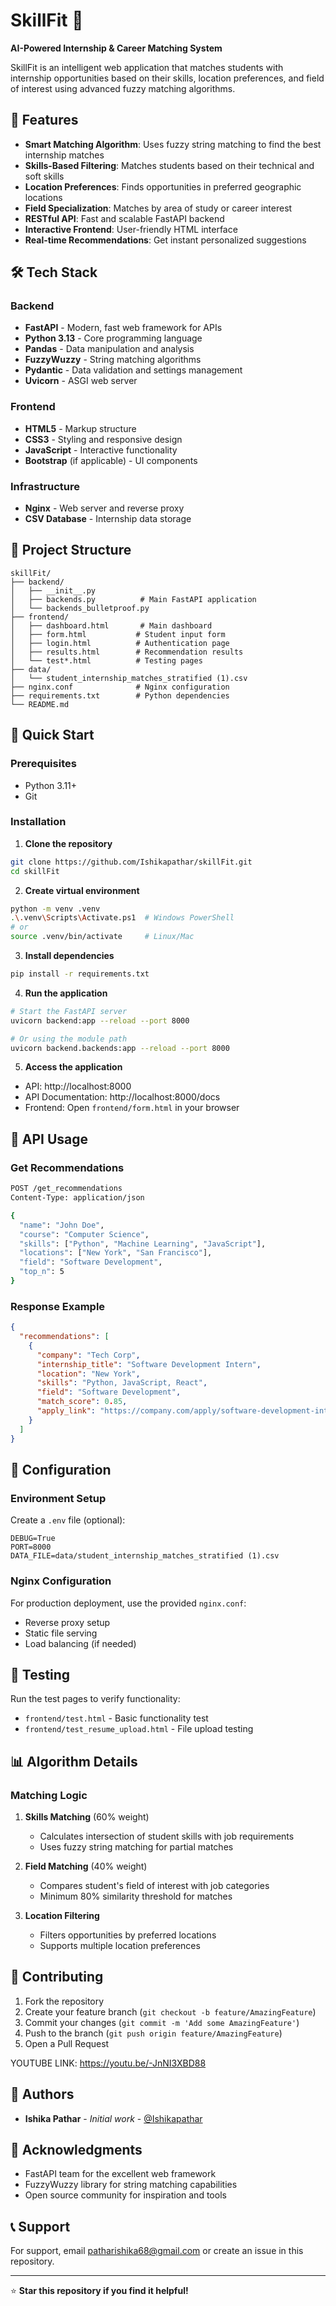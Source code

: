 # SkillFit 🎯

**AI-Powered Internship & Career Matching System**

SkillFit is an intelligent web application that matches students with internship opportunities based on their skills, location preferences, and field of interest using advanced fuzzy matching algorithms.

## 🚀 Features

- **Smart Matching Algorithm**: Uses fuzzy string matching to find the best internship matches
- **Skills-Based Filtering**: Matches students based on their technical and soft skills
- **Location Preferences**: Finds opportunities in preferred geographic locations
- **Field Specialization**: Matches by area of study or career interest
- **RESTful API**: Fast and scalable FastAPI backend
- **Interactive Frontend**: User-friendly HTML interface
- **Real-time Recommendations**: Get instant personalized suggestions

## 🛠️ Tech Stack

### Backend
- **FastAPI** - Modern, fast web framework for APIs
- **Python 3.13** - Core programming language
- **Pandas** - Data manipulation and analysis
- **FuzzyWuzzy** - String matching algorithms
- **Pydantic** - Data validation and settings management
- **Uvicorn** - ASGI web server

### Frontend
- **HTML5** - Markup structure
- **CSS3** - Styling and responsive design
- **JavaScript** - Interactive functionality
- **Bootstrap** (if applicable) - UI components

### Infrastructure
- **Nginx** - Web server and reverse proxy
- **CSV Database** - Internship data storage

## 📁 Project Structure

```
skillFit/
├── backend/
│   ├── __init__.py
│   ├── backends.py          # Main FastAPI application
│   └── backends_bulletproof.py
├── frontend/
│   ├── dashboard.html       # Main dashboard
│   ├── form.html           # Student input form
│   ├── login.html          # Authentication page
│   ├── results.html        # Recommendation results
│   └── test*.html          # Testing pages
├── data/
│   └── student_internship_matches_stratified (1).csv
├── nginx.conf              # Nginx configuration
├── requirements.txt        # Python dependencies
└── README.md
```

## 🚀 Quick Start

### Prerequisites
- Python 3.11+
- Git

### Installation

1. **Clone the repository**
```bash
git clone https://github.com/Ishikapathar/skillFit.git
cd skillFit
```

2. **Create virtual environment**
```bash
python -m venv .venv
.\.venv\Scripts\Activate.ps1  # Windows PowerShell
# or
source .venv/bin/activate     # Linux/Mac
```

3. **Install dependencies**
```bash
pip install -r requirements.txt
```

4. **Run the application**
```bash
# Start the FastAPI server
uvicorn backend:app --reload --port 8000

# Or using the module path
uvicorn backend.backends:app --reload --port 8000
```

5. **Access the application**
- API: http://localhost:8000
- API Documentation: http://localhost:8000/docs
- Frontend: Open `frontend/form.html` in your browser

## 📝 API Usage

### Get Recommendations
```bash
POST /get_recommendations
Content-Type: application/json

{
  "name": "John Doe",
  "course": "Computer Science",
  "skills": ["Python", "Machine Learning", "JavaScript"],
  "locations": ["New York", "San Francisco"],
  "field": "Software Development",
  "top_n": 5
}
```

### Response Example
```json
{
  "recommendations": [
    {
      "company": "Tech Corp",
      "internship_title": "Software Development Intern",
      "location": "New York",
      "skills": "Python, JavaScript, React",
      "field": "Software Development",
      "match_score": 0.85,
      "apply_link": "https://company.com/apply/software-development-intern"
    }
  ]
}
```

## 🔧 Configuration

### Environment Setup
Create a `.env` file (optional):
```env
DEBUG=True
PORT=8000
DATA_FILE=data/student_internship_matches_stratified (1).csv
```

### Nginx Configuration
For production deployment, use the provided `nginx.conf`:
- Reverse proxy setup
- Static file serving
- Load balancing (if needed)

## 🧪 Testing

Run the test pages to verify functionality:
- `frontend/test.html` - Basic functionality test
- `frontend/test_resume_upload.html` - File upload testing

## 📊 Algorithm Details

### Matching Logic
1. **Skills Matching** (60% weight)
   - Calculates intersection of student skills with job requirements
   - Uses fuzzy string matching for partial matches

2. **Field Matching** (40% weight)
   - Compares student's field of interest with job categories
   - Minimum 80% similarity threshold for matches

3. **Location Filtering**
   - Filters opportunities by preferred locations
   - Supports multiple location preferences

## 🤝 Contributing

1. Fork the repository
2. Create your feature branch (`git checkout -b feature/AmazingFeature`)
3. Commit your changes (`git commit -m 'Add some AmazingFeature'`)
4. Push to the branch (`git push origin feature/AmazingFeature`)
5. Open a Pull Request

YOUTUBE LINK: https://youtu.be/-JnNI3XBD88


## 👥 Authors

- **Ishika Pathar** - *Initial work* - [@Ishikapathar](https://github.com/Ishikapathar)

## 🙏 Acknowledgments

- FastAPI team for the excellent web framework
- FuzzyWuzzy library for string matching capabilities
- Open source community for inspiration and tools

## 📞 Support

For support, email patharishika68@gmail.com or create an issue in this repository.

---

⭐ **Star this repository if you find it helpful!**
